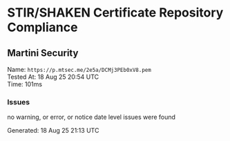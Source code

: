 # STIR/SHAKEN Certificate Repository Compliance

## Martini Security

Name: `https://p.mtsec.me/2e5a/DCMj3PEb0xV8.pem`\
Tested At: 18 Aug 25 20:54 UTC\
Time: 101ms

### Issues

no warning, or error, or notice date level issues were found

Generated: 18 Aug 25 21:13 UTC
